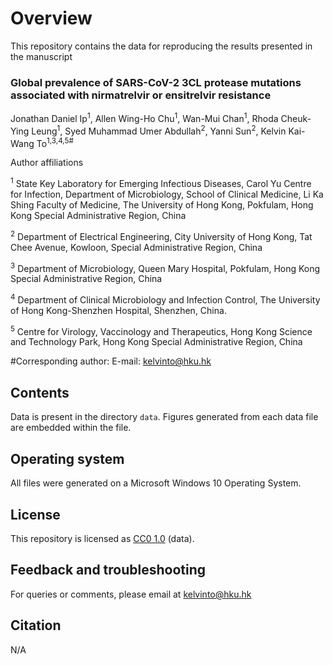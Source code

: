 # Overview

This repository contains the data for reproducing the results presented in the manuscript

### Global prevalence of SARS-CoV-2 3CL protease mutations associated with nirmatrelvir or ensitrelvir resistance

Jonathan Daniel Ip<sup>1</sup>, Allen Wing-Ho Chu<sup>1</sup>, Wan-Mui Chan<sup>1</sup>, Rhoda Cheuk-Ying Leung<sup>1</sup>, Syed Muhammad Umer Abdullah<sup>2</sup>, Yanni Sun<sup>2</sup>, Kelvin Kai-Wang To<sup>1,3,4,5#</sup>

Author affiliations

<sup>1</sup> State Key Laboratory for Emerging Infectious Diseases, Carol Yu Centre for Infection, Department of Microbiology, School of Clinical Medicine, Li Ka Shing Faculty of Medicine, The University of Hong Kong, Pokfulam, Hong Kong Special Administrative Region, China

<sup>2</sup> Department of Electrical Engineering, City University of Hong Kong, Tat Chee Avenue, Kowloon, Special Administrative Region, China

<sup>3</sup> Department of Microbiology, Queen Mary Hospital, Pokfulam, Hong Kong Special Administrative Region, China

<sup>4</sup> Department of Clinical Microbiology and Infection Control, The University of Hong Kong-Shenzhen Hospital, Shenzhen, China.

<sup>5</sup> Centre for Virology, Vaccinology and Therapeutics, Hong Kong Science and Technology Park, Hong Kong Special Administrative Region, China

\#Corresponding author: E-mail: [kelvinto@hku.hk](mailto:kelvinto@hku.hk)  

## Contents

Data is present in the directory `data`. Figures generated from each data file are embedded within the file.

## Operating system

All files were generated on a Microsoft Windows 10 Operating System.

## License

This repository is licensed as [CC0 1.0](https://github.com/SMUAbdullah/paper-Omicron-BA.2-outbreak-Hong-Kong/blob/main/LICENSE-CC0) (data).

## Feedback and troubleshooting

For queries or comments, please email at [kelvinto@hku.hk](mailto:kelvinto@hku.hk)

## Citation
N/A
